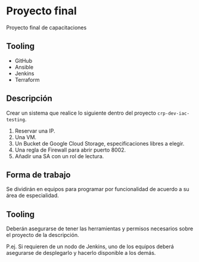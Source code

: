 # Proyecto final

Proyecto final de capacitaciones

## Tooling 

- GitHub
- Ansible
- Jenkins
- Terraform

## Descripción

Crear un sistema que realice lo siguiente dentro del proyecto `crp-dev-iac-testing`. 

1. Reservar una IP.
2. Una VM.
3. Un Bucket de Google Cloud Storage, especificaciones libres a elegir. 
4. Una regla de Firewall para abrir puerto 8002.
5. Añadir una SA con un rol de lectura.

## Forma de trabajo

Se dividirán en equipos para programar por funcionalidad de acuerdo a su área de especialidad. 

## Tooling

Deberán asegurarse de tener las herramientas y permisos necesarios sobre el proyecto de la descripción. 

P.ej. Si requieren de un nodo de Jenkins, uno de los equipos deberá asegurarse de desplegarlo y hacerlo disponible a los demás. 

